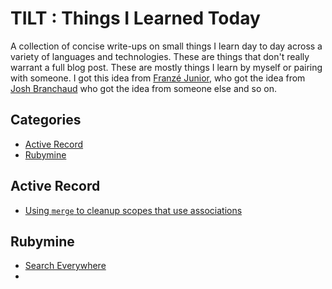# TILT : Things I Learned Today

A collection of concise write-ups on small things I learn day to day across a variety of languages and technologies. These are things that don't really warrant a full blog post. These are mostly things I learn by myself or pairing with someone. I got this idea from [Franzé Junior](https://github.com/franzejr/til), who got the idea from [Josh Branchaud](https://github.com/franzejr/til) who got the idea from someone else and so on.

## Categories
* [Active Record](#active_record)
* [Rubymine](#rubymine)

## Active Record

* [Using `merge` to cleanup scopes that use associations](active_record/merging_scopes.md)

## Rubymine

* [Search Everywhere](rubymine/search_everywhere.md)
* 
